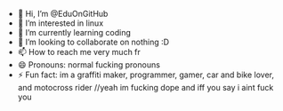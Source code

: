 - 👋 Hi, I’m @EduOnGitHub
- 👀 I’m interested in linux
- 🌱 I’m currently learning coding
- 💞️ I’m looking to collaborate on nothing :D
- 📫 How to reach me very much fr
- 😄 Pronouns: normal fucking pronouns
- ⚡ Fun fact: im a graffiti maker, programmer, gamer, car and bike lover, and motocross rider //yeah im fucking dope and iff you say i aint fuck you

<!---
EduOnGitHub/EduOnGitHub is a ✨ special ✨ repository because its `README.md` (this file) appears on your GitHub profile.
You can click the Preview link to take a look at your changes.
--->
